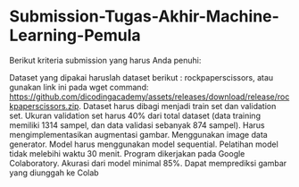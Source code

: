 # Submission-Tugas-Akhir-Machine-Learning-Pemula
Berikut kriteria submission yang harus Anda penuhi:

Dataset yang dipakai haruslah dataset berikut : rockpaperscissors, atau gunakan link ini pada wget command: https://github.com/dicodingacademy/assets/releases/download/release/rockpaperscissors.zip.
Dataset harus dibagi menjadi train set dan validation set.
Ukuran validation set harus 40% dari total dataset (data training memiliki 1314 sampel, dan data validasi sebanyak 874 sampel).
Harus mengimplementasikan augmentasi gambar.
Menggunakan image data generator.
Model harus menggunakan model sequential.
Pelatihan model tidak melebihi waktu 30 menit.
Program dikerjakan pada Google Colaboratory.
Akurasi dari model minimal 85%.
Dapat memprediksi gambar yang diunggah ke Colab

